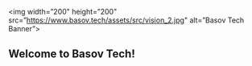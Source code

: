 <img width=”200" height=”200" src=”https://www.basov.tech/assets/src/vision_2.jpg" alt=”Basov Tech Banner”>

## Welcome to Basov Tech!
